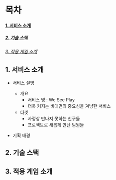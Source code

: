 # 목차
#### [1. 서비스 소개](#1-서비스-소개)  
##### [2. 기술 스택](#2-기술-스택)  
###### [3. 적용 게임 소개](#3-적용-게임-소개)  
## 1. 서비스 소개  
* 서비스 설명  
    + 개요  
        * 서비스 명 : We See Play    
        * 더욱 커지는 비대면의 중요성을 겨냥한 서비스  
    * 타겟  
        * 사정상 만나지 못하는 친구들  
        * 프로젝트로 새롭게 만난 팀원들  
              
* 기획 배경  



## 2. 기술 스택  

## 3. 적용 게임 소개  
